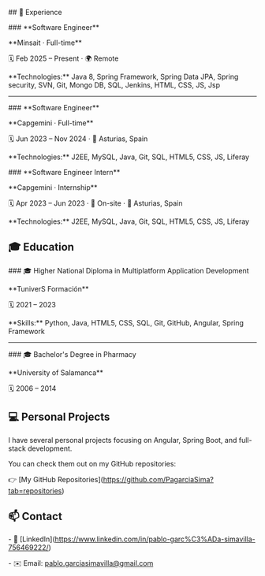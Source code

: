 \## 💼 Experience



\### \*\*Software Engineer\*\*

\*\*Minsait · Full-time\*\*

🗓️ Feb 2025 – Present · 🌍 Remote

\*\*Technologies:\*\* Java 8, Spring Framework, Spring Data JPA, Spring security, SVN, Git, Mongo DB, SQL, Jenkins, HTML, CSS, JS, Jsp



---



\### \*\*Software Engineer\*\*

\*\*Capgemini · Full-time\*\*

🗓️ Jun 2023 – Nov 2024 · 📍 Asturias, Spain

\*\*Technologies:\*\* J2EE, MySQL, Java, Git, SQL, HTML5, CSS, JS, Liferay



\### \*\*Software Engineer Intern\*\*

\*\*Capgemini · Internship\*\*

🗓️ Apr 2023 – Jun 2023 · 🏢 On-site · 📍 Asturias, Spain

\*\*Technologies:\*\* J2EE, MySQL, Java, Git, SQL, HTML5, CSS, JS, Liferay



## 🎓 Education



\### 🎓 Higher National Diploma in Multiplatform Application Development  

\*\*TuniverS Formación\*\*  

🗓️ 2021 – 2023  

\*\*Skills:\*\* Python, Java, HTML5, CSS, SQL, Git, GitHub, Angular, Spring Framework



---



\### 🎓 Bachelor's Degree in Pharmacy  

\*\*University of Salamanca\*\*  

🗓️ 2006 – 2014


## 💻 Personal Projects



I have several personal projects focusing on Angular, Spring Boot, and full-stack development.  

You can check them out on my GitHub repositories:



👉 \[My GitHub Repositories](https://github.com/PagarciaSima?tab=repositories)

## 📫 Contact



\- 🔗 \[LinkedIn](https://www.linkedin.com/in/pablo-garc%C3%ADa-simavilla-756469222/)  

\- ✉️ Email: pablo.garciasimavilla@gmail.com


